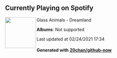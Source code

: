 ## Currently Playing on Spotify

[<img align="left" width="100" src="https://i.scdn.co/image/ab67616d0000b2739e495fb707973f3390850eea">](https://open.spotify.com/album/0KTj6k94XZh0c6IEMfxeWV)

Glass Animals - Dreamland

**Albums**: Not supported

Last updated at 02/24/2021 17:34

#### Generated with [20chan/github-now](https://github.com/20chan/github-now)


<!--
**20chan/20chan** is a ✨ _special_ ✨ repository because its `README.md` (this file) appears on your GitHub profile.

Here are some ideas to get you started:

- 🔭 I’m currently working on ...
- 🌱 I’m currently learning ...
- 👯 I’m looking to collaborate on ...
- 🤔 I’m looking for help with ...
- 💬 Ask me about ...
- 📫 How to reach me: ...
- 😄 Pronouns: ...
- ⚡ Fun fact: ...
-->
